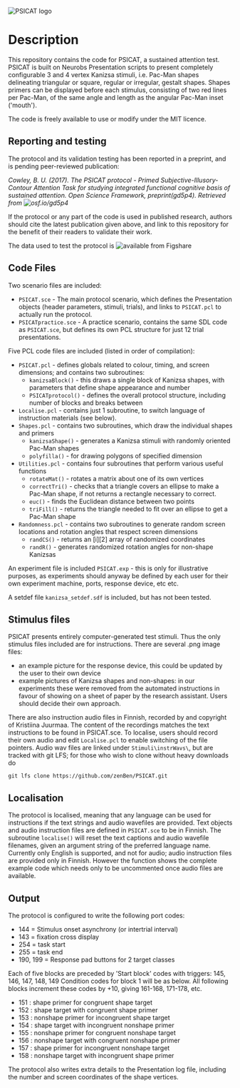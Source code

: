 ![PSICAT logo](https://raw.githubusercontent.com/zenBen/Kanizsa_Prime/master/Stimuli/psicat.png)

# Description

This repository contains the code for PSICAT, a sustained attention test. PSICAT is built on Neurobs Presentation scripts to present completely configurable 3 and 4 vertex Kanizsa stimuli, i.e. Pac-Man shapes delineating triangular or square, regular or irregular, gestalt shapes. Shapes primers can be displayed before each stimulus, consisting of two red lines per Pac-Man, of the same angle and length as the angular Pac-Man inset ('mouth').

The code is freely available to use or modify under the MIT licence.

## Reporting and testing

The protocol and its validation testing has been reported in a preprint, and is pending peer-reviewed publication:

_Cowley, B. U. (2017). The PSICAT protocol - Primed Subjective-Illusory-Contour Attention Task for studying integrated functional cognitive basis of sustained attention. Open Science Framework, preprint(gd5p4). Retrieved from ![osf.io/gd5p4](https://osf.io/gd5p4/)_

If the protocol or any part of the code is used in published research, authors should cite the latest publication given above, and link to this repository for the benefit of their readers to validate their work.

The data used to test the protocol is ![available from Figshare](https://figshare.com/account/projects/28047/articles/5759487)

## Code Files
Two scenario files are included:
* `PSICAT.sce` - The main protocol scenario, which defines the Presentation objects (header parameters, stimuli, trials), and links to `PSICAT.pcl` to actually run the protocol.
* `PSICATpractice.sce` - A practice scenario, contains the same SDL code as `PSICAT.sce`, but defines its own PCL structure for just 12 trial presentations.

Five PCL code files are included (listed in order of compilation):
* `PSICAT.pcl` - defines globals related to colour, timing, and screen dimensions; and contains two subroutines:
  * `kanizsaBlock()` - this draws a single block of Kanizsa shapes, with parameters that define shape appearance and number
  * `PSICATprotocol()` - defines the overall protocol structure, including number of blocks and breaks between
* `Localise.pcl` - contains just 1 subroutine, to switch language of instruction materials (see below).
* `Shapes.pcl` - contains two subroutines, which draw the individual shapes and primers
  * `kanizsaShape()` - generates a Kanizsa stimuli with randomly oriented Pac-Man shapes
  * `polyfilla()` - for drawing polygons of specified dimension
* `Utilities.pcl` - contains four subroutines that perform various useful functions
  * `rotateMat()` - rotates a matrix about one of its own vertices
  * `correctTri()` - checks that a triangle covers an ellipse to make a Pac-Man shape, if not returns a rectangle necessary to correct.
  * `euc()` - finds the Euclidean distance between two points
  * `triFill()` - returns the triangle needed to fit over an ellipse to get a Pac-Man shape
* `Randomness.pcl` - contains two subroutines to generate random screen locations and rotation angles that respect screen dimensions
  * `randCS()` - returns an [i][2] array of randomized coordinates
  * `randR()` - generates randomized rotation angles for non-shape Kanizsas

An experiment file is included `PSICAT.exp` - this is only for illustrative purposes, as experiments should anyway be defined by each user for their own experiment machine, ports, response device, etc etc.

A setdef file `kanizsa_setdef.sdf` is included, but has not been tested.

## Stimulus files

PSICAT presents entirely computer-generated test stimuli. Thus the only stimulus files included are for instructions. There are several .png image files:
* an example picture for the response device, this could be updated by the user to their own device
* example pictures of Kanizsa shapes and non-shapes: in our experiments these were removed from the automated instructions in favour of showing on a sheet of paper by the research assistant. Users should decide their own approach.

There are also instruction audio files in Finnish, recorded by and copyright of Kristiina Juurmaa. The content of the recordings matches the text instructions to be found in PSICAT.sce. To localise, users should record their own audio and edit `Localise.pcl` to enable switching of the file pointers. Audio wav files are linked under `Stimuli\instrWavs\`, but are tracked with git LFS; for those who wish to clone without heavy downloads do 

```git lfs clone https://github.com/zenBen/PSICAT.git```

## Localisation
The protocol is localised, meaning that any language can be used for instructions if the text strings and audio wavefiles are provided. Text objects and audio instruction files are defined in `PSICAT.sce` to be in Finnish. The subroutine `localise()` will reset the text captions and audio wavefile filenames, given an argument string of the preferred language name. Currently only English is supported, and not for audio; audio instruction files are provided only in Finnish. However the function shows the complete example code which needs only to be uncommented once audio files are available.

## Output
The protocol is configured to write the following port codes:

* 144 = Stimulus onset asynchrony (or intertrial interval)
* 143 = fixation cross display
* 254 = task start
* 255 = task end
* 190, 199 = Response pad buttons for 2 target classes

Each of five blocks are preceded by 'Start block' codes with triggers: 145, 146, 147, 148, 149
Condition codes for block 1 will be as below. All following blocks increment these codes by +10, giving 161-168, 171-178, etc.

* 151	:	shape primer for congruent shape target
* 152	:	shape target with congruent shape primer
* 153	:	nonshape primer for incongruent shape target
* 154	:	shape target with incongruent nonshape primer
* 155	:	nonshape primer for congruent nonshape target
* 156	:	nonshape target with congruent nonshape primer
* 157	:	shape primer for incongruent nonshape target
* 158	:	nonshape target with incongruent shape primer

The protocol also writes extra details to the Presentation log file, including the number and screen coordinates of the shape vertices.
